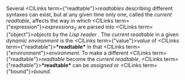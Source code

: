  



Several <ClLinks  term={"readtable"}><i>readtables</i></ClLinks> describing different syntaxes can exist, but at any given time only one, called the *current readtable*, affects the way in which <ClLinks  term={"expression"}><i>expressions</i></ClLinks><sub>2</sub> are parsed into <ClLinks  term={"object"}><i>objects</i></ClLinks> by the *Lisp reader* . The *current readtable* in a given *dynamic environment* is the <ClLinks  term={"value"}><i>value</i></ClLinks> of <ClLinks  term={"readtable"}><b>\*readtable\*</b></ClLinks> in that <ClLinks  term={"environment"}><i>environment</i></ClLinks>. To make a different <ClLinks  term={"readtable"}><i>readtable</i></ClLinks> become the *current readtable*, <ClLinks  term={"readtable"}><b>\*readtable\*</b></ClLinks> can be *assigned* or <ClLinks  term={"bound"}><i>bound</i></ClLinks>. 



